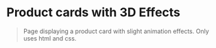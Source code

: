 # Product cards with 3D Effects

> Page displaying a product card with slight animation effects.
> Only uses html and css.
